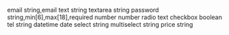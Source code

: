 email
string,email
text
string
textarea
string
password
string,min[6],max[18],required
number
number
radio
text
checkbox
boolean
tel
string
datetime
date
select
string
multiselect
string
price
string
